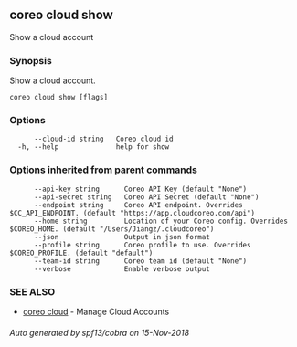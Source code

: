 ## coreo cloud show

Show a cloud account

### Synopsis

Show a cloud account.

```
coreo cloud show [flags]
```

### Options

```
      --cloud-id string   Coreo cloud id
  -h, --help              help for show
```

### Options inherited from parent commands

```
      --api-key string      Coreo API Key (default "None")
      --api-secret string   Coreo API Secret (default "None")
      --endpoint string     Coreo API endpoint. Overrides $CC_API_ENDPOINT. (default "https://app.cloudcoreo.com/api")
      --home string         Location of your Coreo config. Overrides $COREO_HOME. (default "/Users/Jiangz/.cloudcoreo")
      --json                Output in json format
      --profile string      Coreo profile to use. Overrides $COREO_PROFILE. (default "default")
      --team-id string      Coreo team id (default "None")
      --verbose             Enable verbose output
```

### SEE ALSO

* [coreo cloud](coreo_cloud.md)	 - Manage Cloud Accounts

###### Auto generated by spf13/cobra on 15-Nov-2018
